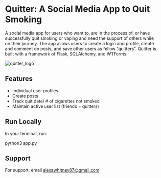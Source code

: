 
# Quitter: A Social Media App to Quit Smoking

A social media app for users who want to, are in the process of, or have successfully quit smoking or vaping and need the support of others while on their journey. The app allows users to create a login and profile, create and comment on posts, and save other users as fellow "quitters". Quitter is built with a framework of Flask, SQLAlchemy, and WTForms.

![quitter_logo](https://user-images.githubusercontent.com/112434021/216841419-0724e76b-b057-4d49-bb36-00b742062afb.png)

## Features

- Individual user profiles
- Create posts
- Track quit date/ # of cigarettes not smoked
- Maintain active user list (friends = quitters)


## Run Locally

In your terminal, run:

python3 app.py


## Support

For support, email alexawhitney87@gmail.com 

